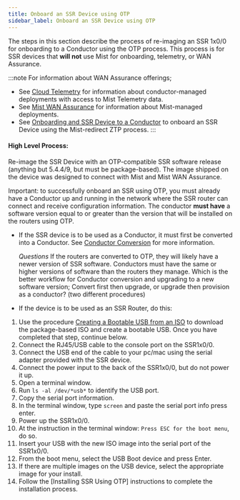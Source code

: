 ```yaml
---
title: Onboard an SSR Device using OTP
sidebar_label: Onboard an SSR Device using OTP
---
```


The steps in this section describe the process of re-imaging an SSR 1x0/0 for onboarding to a Conductor using the OTP process. This process is for SSR devices that **will not** use Mist for onboarding, telemetry, or WAN Assurance. 

:::note
For information about WAN Assurance offerings;

- See [Cloud Telemetry](config_wan_assurance.md) for information about conductor-managed deployments with access to Mist Telemetry data.
- See [Mist WAN Assurance](https://www.juniper.net/documentation/product/us/en/mist-wan-assurance/) for information about Mist-managed deployments.
- See [Onboarding and SSR Device to a Conductor](onboard_ssr_to_conductor.md) to onboard an SSR Device using the Mist-redirect ZTP process. 
:::

#### High Level Process:

Re-image the SSR Device with an OTP-compatible SSR software release (anything but 5.4.4/9, but must be package-based). The image shipped on the device was designed to connect with Mist and Mist WAN Assurance.

Important: to successfully onboard an SSR using OTP, you must already have a Conductor up and running in the network where the SSR router can connect and receive configuration information. The conductor **must have** a software version equal to or greater than the version that will be installed on the routers using OTP. 

- If the SSR device is to be used as a Conductor, it must first be converted into a Conductor. See [Conductor Conversion](conductor_conversion.md) for more information. 

	*Questions*
	If the routers are converted to OTP, they will likely have a newer version of SSR software. Conductors must have the same or higher versions of software than the routers they manage. Which is the better workflow for Conductor conversion and upgrading to a new software version; Convert first then upgrade, or upgrade then provision as a conductor? (two different procedures)

- If the device is to be used as an SSR Router, do this:

1. Use the procedure [Creating a Bootable USB from an ISO](intro_creating_bootable_usb.md) to download the package-based ISO and create a bootable USB. Once you have completed that step, continue below. 
2. Connect the RJ45/USB cable to the console port on the SSR1x0/0.
3. Connect the USB end of the cable to your pc/mac using the serial adapter provided with the SSR device.
4. Connect the power input to the back of the SSR1x0/0, but do not power it up. 
5. Open a terminal window.
6. Run `ls -al /dev/*usb*` to identify the USB port.
7. Copy the serial port information.
8. In the terminal window, type `screen` and paste the serial port info
press enter. 
9. Power up the SSR1x0/0.
10. At the instruction in the terminal window: `Press ESC for the boot menu`, do so. 
11. Insert your USB with the new ISO image into the serial port of the SSR1x0/0.
12. From the boot menu, select the USB Boot device and press Enter.
13. If there are multiple images on the USB device, select the appropriate image for your install.
14. Follow the [Installing SSR Using OTP] instructions to complete the installation process.


